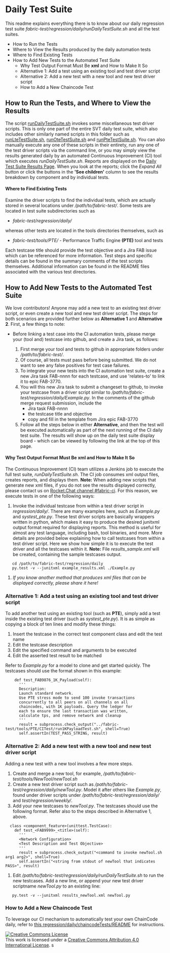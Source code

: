 # Daily Test Suite

This readme explains everything there is to know about our daily regression test suite *fabric-test/regression/daily/runDailyTestSuite.sh* and all the test suites.

- How to Run the Tests
- Where to View the Results produced by the daily automation tests
- Where to Find Existing Tests
- How to Add New Tests to the Automated Test Suite
  * Why Test Output Format Must Be **xml** and How to Make It So
  * Alternative 1: Add a test using an existing tool and test driver script
  * Alternative 2: Add a new test with a new tool and new test driver script
  * How to Add a New Chaincode Test

## How to Run the Tests, and Where to View the Results

The script [runDailyTestSuite.sh](./runDailyTestSuite.sh) invokes some miscellaneous test driver scripts. This is only one part of the entire SVT daily test suite, which also includes other similarly named scripts in this folder such as [runLteTestSuite.sh](./runLteTestSuite.sh), [runOteTestSuite.sh](./runLteTestSuite.sh) and [runPteTestSuite.sh](./runPteTestSuite.sh). You can also manually execute any one of these scripts in their entirety, run any one of the test driver scripts via the command line, or you may simply view the results generated daily by an automated Continuous Improvement (CI) tool which executes *runDailyTestSuite.sh*. Reports are displayed on the [Daily Test Suite Results Page](https://jenkins.hyperledger.org/view/fabric-test/job/fabric-test-daily-x86_64/test_results_analyzer/). When you look at the reports; click the *Expand All* button or click the buttons in the **'See children'** column to see the results breakdown by component and by individual tests.

#### Where to Find Existing Tests

Examine the driver scripts to find the individual tests, which are actually stored in several locations under */path/to/fabric-test/*. Some tests are located in test suite subdirectories such as

- *fabric-test/regression/daily/*

whereas other tests are located in the tools directories themselves, such as

- *fabric-test/tools/PTE/* - Performance Traffic Engine **(PTE)** tool and tests

Each testcase title should provide the test objective and a Jira FAB issue which can be referenced for more information. Test steps and specific details can be found in the summary comments of the test scripts themselves. Additional information can be found in the README files associated with the various test directories.

## How to Add New Tests to the Automated Test Suite

We love contributors! Anyone may add a new test to an existing test driver script, or even create a new tool and new test driver script. The steps for both scenarios are provided further below as **Alternative 1** and **Alternative 2**. First, a few things to note:

- Before linking a test case into the CI automation tests, please merge your (tool and) testcase into github, and create a Jira task, as follows:

  1. First merge your tool and tests to github in appropriate folders under */path/to/fabric-test/*.
  1. Of course, all tests must pass before being submitted. We do not want to see any false positives for test case failures.
  1. To integrate your new tests into the CI automation test suite, create a new Jira task FAB-nnnn for each testcase, and use 'relates-to' to link it to epic FAB-3770.
  1. You will this new Jira task to submit a changeset to github, to invoke your testcase from a driver script similar to */path/to/fabric-test/regression/daily/Example.py*. In the comments of the github merge request submission, include the
      - Jira task FAB-nnnn
      - the testcase title and objective
      - copy and fill in the template from Jira epic FAB-3770
  1. Follow all the steps below in either **Alternative**, and then the test will be executed automatically as part of the next running of the CI daily test suite. The results will show up on the daily test suite display board - which can be viewed by following the link at the top of this page.

#### Why Test Output Format Must Be **xml** and How to Make It So

The Continuous Improvement (CI) team utilizes a Jenkins job to execute the full test suite, *runDailyTestSuite.sh*. The CI job consumes xml output files, creates reports, and displays them. **Note:** When adding new scripts that generate new xml files, if you do not see the results displayed correctly, please contact us on [Rocket.Chat channel #fabric-ci](https://chat.hyperledger.org). For this reason, we execute tests in one of the following ways:

  1. Invoke the individual testcase from within a test driver script in *regression/daily/*. There are many examples here, such as *Example.py* and *systest_pte.py*. These test driver scripts are basically wrappers written in python, which makes it easy to produce the desired junitxml output format required for displaying reports. This method is useful for almost any test language, including bash, tool binaries, and more. More details are provided below explaining how to call testcases from within a test driver script. Here we show how simple it is to execute the test driver and all the testcases within it. **Note:** File *results_sample.xml* will be created, containing the sample testcases output.

  ```
     cd /path/to/fabric-test/regression/daily
     py.test -v --junitxml example_results.xml ./Example.py
  ```

  1. *If you know another method that produces xml files that can be displayed correctly, please share it here!*

### Alternative 1:  Add a test using an existing tool and test driver script

To add another test using an existing tool (such as **PTE**), simply add a test inside the existing test driver (such as *systest_pte.py*). It is as simple as copying a block of ten lines and modify these things:

  1. Insert the testcase in the correct test component class and edit the test name
  1. Edit the testcase description
  1. Edit the specified command and arguments to be executed
  1. Edit the asserted test result to be matched

Refer to *Example.py* for a model to clone and get started quickly. The testcases should use the format shown in this example:

  ```
      def test_FAB9876_1K_Payload(self):
        '''
        Description:
        Launch standard network.
        Use PTE stress mode to send 100 invoke transactions
        concurrently to all peers on all channels on all
        chaincodes, with 1K payloads. Query the ledger for
        each to ensure the last transaction was written,
        calculate tps, and remove network and cleanup
        '''
        result = subprocess.check_output("../fabric-test/tools/PTE/CITest/run1KPayloadTest.sh", shell=True)
        self.assertIn(TEST_PASS_STRING, result)
  ```

### Alternative 2:  Add a new test with a new tool and new test driver script

Adding a new test with a new tool involves a few more steps.

  1. Create and merge a new tool, for example, */path/to/fabric-test/tools/NewTool/newTool.sh*
  1. Create a new test driver script such as */path/to/fabric-test/regression/daily/newTool.py*.  Model it after others like *Example.py*, found under driver scripts under */path/to/fabric-test/regression/daily/* and *test/regression/weekly/*.
  1. Add your new testcases to *newTool.py*. The testcases should use the following format. Refer also to the steps described in Alternative 1, above.

  ```
    class <component_feature>(unittest.TestCase):
      def test_<FAB9999>_<title>(self):
        '''
        <Network Configuration>
        <Test Description and Test Objective>
        '''
        result = subprocess.check_output("<command to invoke newTool.sh arg1 arg2>", shell=True)
        self.assertIn("<string from stdout of newTool that indicates PASS>", result)
  ```

  1. Edit */path/to/fabric-test/regression/daily/runDailyTestSuite.sh* to run the new testcases. Add a new line, or append your new test driver scriptname *newTool.py* to an existing line:

  ```
     py.test -v --junitxml results_newTool.xml newTool.py
  ```

### How to Add a New Chaincode Test

To leverage our CI mechanism to automatically test your own ChainCode daily, refer to [this regression/daily/chaincodeTests/README](./chaincodeTests/README.rst) for instructions.


<a rel="license" href="http://creativecommons.org/licenses/by/4.0/"><img alt="Creative Commons License" style="border-width:0" src="https://i.creativecommons.org/l/by/4.0/88x31.png" /></a><br />This work is licensed under a <a rel="license" href="http://creativecommons.org/licenses/by/4.0/">Creative Commons Attribution 4.0 International License</a>.
s
